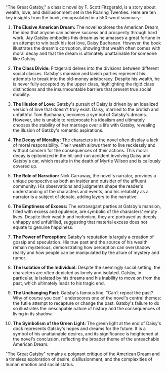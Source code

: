 "The Great Gatsby," a classic novel by F. Scott Fitzgerald, is a story about wealth, love, and disillusionment set in the Roaring Twenties. Here are ten key insights from the book, encapsulated in a 550-word summary:

1. **The Elusive American Dream:** The novel explores the American Dream, the idea that anyone can achieve success and prosperity through hard work. Jay Gatsby embodies this dream as he amasses a great fortune in an attempt to win back his lost love, Daisy Buchanan. However, the book illustrates the dream's corruption, showing that wealth often comes with moral decay and that the dream is ultimately unattainable for someone like Gatsby.

2. **The Class Divide:** Fitzgerald delves into the divisions between different social classes. Gatsby's mansion and lavish parties represent his attempts to break into the old-money aristocracy. Despite his wealth, he is never fully accepted by the upper class, highlighting the rigid class distinctions and the insurmountable barriers that prevent true social mobility.

3. **The Illusion of Love:** Gatsby's pursuit of Daisy is driven by an idealized version of love that doesn't truly exist. Daisy, married to the brutish and unfaithful Tom Buchanan, becomes a symbol of Gatsby's dreams. However, she is unable to reciprocate his idealism and ultimately chooses the stability of her marriage over a life with Gatsby, revealing the illusion of Gatsby's romantic aspirations.

4. **The Decay of Morality:** The characters in the novel often display a lack of moral responsibility. Their wealth allows them to live recklessly and without concern for the consequences of their actions. This moral decay is epitomized in the hit-and-run accident involving Daisy and Gatsby's car, which results in the death of Myrtle Wilson and is callously covered up.

5. **The Role of Narration:** Nick Carraway, the novel's narrator, provides a unique perspective as both an insider and outsider of the affluent community. His observations and judgments shape the reader's understanding of the characters and events, and his reliability as a narrator is a subject of debate, adding layers to the narrative.

6. **The Emptiness of Excess:** The extravagant parties at Gatsby's mansion, filled with excess and opulence, are symbolic of the characters' empty lives. Despite their wealth and hedonism, they are portrayed as deeply unhappy and unfulfilled, suggesting that material excess does not equate to genuine happiness.

7. **The Power of Perception:** Gatsby's reputation is largely a creation of gossip and speculation. His true past and the source of his wealth remain mysterious, demonstrating how perception can overshadow reality and how people can be manipulated by the allure of mystery and rumor.

8. **The Isolation of the Individual:** Despite the seemingly social setting, the characters are often depicted as lonely and isolated. Gatsby, in particular, is isolated by his dreams and his inability to move on from the past, which ultimately leads to his tragic end.

9. **The Unchanging Past:** Gatsby's famous line, "Can't repeat the past? Why of course you can!" underscores one of the novel's central themes: the futile attempt to recapture or change the past. Gatsby's failure to do so illustrates the inescapable nature of history and the consequences of living in its shadow.

10. **The Symbolism of the Green Light:** The green light at the end of Daisy's dock represents Gatsby's hopes and dreams for the future. It is a symbol of his unattainable desires, and its significance is heightened at the novel's conclusion, reflecting the broader theme of the unreachable American Dream.

"The Great Gatsby" remains a poignant critique of the American Dream and a timeless exploration of desire, disillusionment, and the complexities of human emotion and social status.